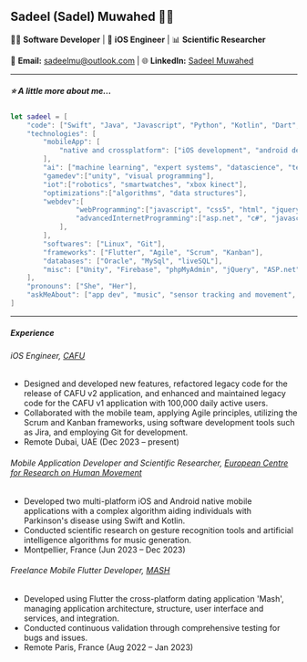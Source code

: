 ## Sadeel (Sadel) Muwahed 👩‍💻

👩‍💻 **Software Developer** | 📱 **iOS Engineer** | 📊 **Scientific Researcher**

📧 **Email:** sadeelmu@outlook.com | 🌐 **LinkedIn:** [Sadeel Muwahed](https://www.linkedin.com/in/sadeel-muwahed/) 

---

##### ⭐ A little more about me...  

```swift
let sadeel = [
    "code": ["Swift", "Java", "Javascript", "Python", "Kotlin", "Dart", "SQL", "C#", "C++", "C"],
    "technologies": [
        "mobileApp": [
            "native and crossplatform": ["iOS development", "android development", "flutter"],
        ],
        "ai": ["machine learning", "expert systems", "datascience", "tensorflow" "predictive algorithms"],
        "gamedev":["unity", "visual programming"],
        "iot":["robotics", "smartwatches", "xbox kinect"],
        "optimizations":["algorithms", "data structures"],
        "webdev":[
                "webProgramming":["javascript", "css5", "html", "jquery", "phpMyAdmin"],
                "advancedInternetProgramming":["asp.net", "c#", "javascript", "html", "css"]
            ],
        ],
        "softwares": ["Linux", "Git"],
        "frameworks": ["Flutter", "Agile", "Scrum", "Kanban"],
        "databases": ["Oracle", "MySql", "liveSQL"],
        "misc": ["Unity", "Firebase", "phpMyAdmin", "jQuery", "ASP.net"]
    ],
    "pronouns": ["She", "Her"],
    "askMeAbout": ["app dev", "music", "sensor tracking and movement", "web dev", "tech", "muay thai", "fractals", "tetris"]
]
```

---
##### Experience

###### iOS Engineer, [CAFU](https://www.cafu.com/)
- Designed and developed new features, refactored legacy code for the  release of CAFU v2 application, and enhanced and maintained legacy code for the CAFU v1 application with 100,000 daily active users.
- Collaborated with the mobile team, applying Agile principles, utilizing the Scrum and Kanban frameworks, using software development tools such as Jira, and employing Git for development.
- Remote Dubai, UAE (Dec 2023 – present)

###### Mobile Application Developer and Scientific Researcher, [European Centre for Research on Human Movement](https://dhm.euromov.eu/)
- Developed two multi-platform iOS and Android native mobile applications with a complex algorithm aiding individuals with Parkinson's disease using Swift and Kotlin.
- Conducted scientific research on gesture recognition tools and artificial intelligence algorithms for music generation.
- Montpellier, France (Jun 2023 – Dec 2023)

###### Freelance Mobile Flutter Developer, [MASH](https://github.com/sadeelmu/mashproject)
- Developed using Flutter the cross-platform dating application 'Mash', managing application architecture, structure, user interface and services, and integration.
- Conducted continuous validation through comprehensive testing for bugs and issues.
- Remote Paris, France (Aug 2022 – Jan 2023)
